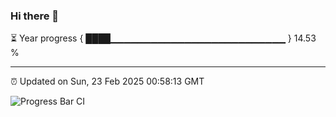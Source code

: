 ### Hi there 👋

⏳ Year progress { ████▁▁▁▁▁▁▁▁▁▁▁▁▁▁▁▁▁▁▁▁▁▁▁▁▁▁ } 14.53 %

---

⏰ Updated on Sun, 23 Feb 2025 00:58:13 GMT

![Progress Bar CI](https://github.com/code-lakshay/GitHub-Actions-Demo/workflows/Progress%20Bar%20CI/badge.svg)
